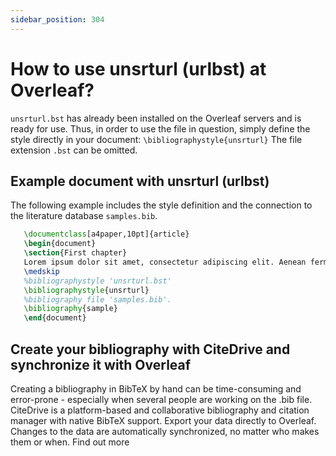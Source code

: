 ```yaml
---
sidebar_position: 304
---
```


# How to use unsrturl (urlbst) at Overleaf?
`unsrturl.bst` has already been installed on the Overleaf servers and is ready for use. Thus, in order to use the file in question, simply define the style directly in your document: `\bibliographystyle{unsrturl}` The file extension `.bst` can be omitted.

## Example document with unsrturl (urlbst)
The following example includes the style definition and the connection to the literature database `samples.bib`.
```tex
   \documentclass[a4paper,10pt]{article}
   \begin{document}
   \section{First chapter}
   Lorem ipsum dolor sit amet, consectetur adipiscing elit. Aenean fermentum justo massa, ut maximus mauris sodales et. Aenean vel elit a erat rhoncus pharetra.
   \medskip
   %bibliographystyle 'unsrturl.bst'
   \bibliographystyle{unsrturl}
   %bibliography file 'samples.bib'.
   \bibliography{sample}
   \end{document}
```

## Create your bibliography with CiteDrive and synchronize it with Overleaf
Creating a bibliography in BibTeX by hand can be time-consuming and error-prone - especially when several people are working on the .bib file. CiteDrive is a platform-based and collaborative bibliography and citation manager with native BibTeX support. Export your data directly to Overleaf. Changes to the data are automatically synchronized, no matter who makes them or when. Find out more